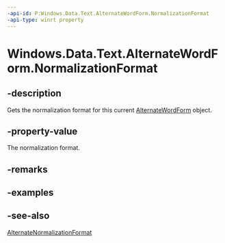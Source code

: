 ```yaml
---
-api-id: P:Windows.Data.Text.AlternateWordForm.NormalizationFormat
-api-type: winrt property
---
```


<!-- Property syntax
public Windows.Data.Text.AlternateNormalizationFormat NormalizationFormat { get; }
-->

# Windows.Data.Text.AlternateWordForm.NormalizationFormat

## -description
Gets the normalization format for this current [AlternateWordForm](alternatewordform.md) object.

## -property-value
The normalization format.

## -remarks

## -examples

## -see-also
[AlternateNormalizationFormat](alternatenormalizationformat.md)